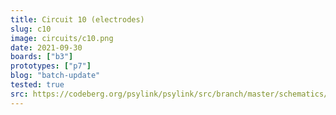 ```yaml
---
title: Circuit 10 (electrodes)
slug: c10
image: circuits/c10.png
date: 2021-09-30
boards: ["b3"]
prototypes: ["p7"]
blog: "batch-update"
tested: true
src: https://codeberg.org/psylink/psylink/src/branch/master/schematics/archive/kicad/circuit10.sch
---
```


